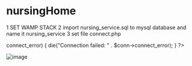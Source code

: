 # nursingHome
1 SET WAMP STACK
2 import nursing_service.sql to mysql database and name it nursing_service
3 set file connect.php 
 <?php
$servername = "localhost";
$username = "your_user";
$password = "your_password";
$dbname = "nursing_service";

// Create connection
$conn = new mysqli($servername, $username, $password, $dbname);
mysqli_set_charset($conn, "utf8");
// Check connection
if ($conn->connect_error) {
    die("Connection failed: " . $conn->connect_error);
}


?>

![image](https://user-images.githubusercontent.com/80107228/110134568-1c032500-7e00-11eb-9949-7bbff769d92a.png)


